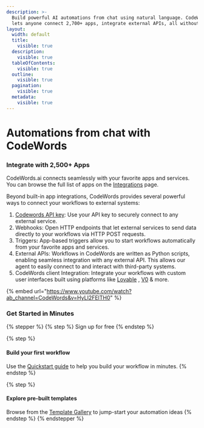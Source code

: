 ```yaml
---
description: >-
  Build powerful AI automations from chat using natural language. CodeWords.ai
  lets anyone connect 2,700+ apps, integrate external APIs, all without coding.
layout:
  width: default
  title:
    visible: true
  description:
    visible: true
  tableOfContents:
    visible: true
  outline:
    visible: true
  pagination:
    visible: true
  metadata:
    visible: true
---
```


# Automations from chat with CodeWords

### **Integrate with 2,500+ Apps**

CodeWords.ai connects seamlessly with your favorite apps and services. You can browse the full list of apps on the [Integrations](https://codewords.agemo.ai/account/integrations?utm_source=docs) page.

Beyond built-in app integrations, CodeWords provides several powerful ways to connect your workflows to external systems:

1. [Codewords API key](https://codewords.agemo.ai/account/keys?utm_source=docs): Use your API key to securely connect to any external service.
2. Webhooks: Open HTTP endpoints that let external services to send data directly to your workflows via HTTP POST requests.
3. Trigger&#x73;**:** App-based triggers allow you to start workflows automatically from your favorite apps and services.
4. External APIs: Workflows in CodeWords are written as Python scripts, enabling seamless integration with any external API. This allows our agent to easily connect to and interact with third-party systems.
5. CodeWords client Integration: Integrate your workflows with custom user interfaces built using platforms like [Lovable](https://lovable.dev/) , [V0](https://v0.app/) & more.

{% embed url="https://www.youtube.com/watch?ab_channel=CodeWords&v=HyLI2FElTH0" %}

### Get Started in Minutes

{% stepper %}
{% step %}
Sign up for free
{% endstep %}

{% step %}
#### Build your first workflow

Use the [Quickstart guide](https://docs.codewords.ai/get-started/quickstart) to help you build your workflow in minutes.
{% endstep %}

{% step %}
#### Explore pre-built templates

Browse from the [Template Gallery](https://codewords.agemo.ai/template-gallery?utm_source=docs) to jump-start your automation ideas
{% endstep %}
{% endstepper %}

